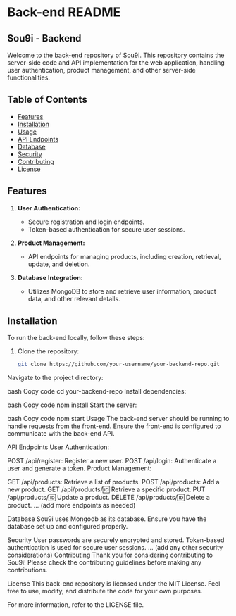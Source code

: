 # Back-end README

## Sou9i - Backend

Welcome to the back-end repository of Sou9i. This repository contains the server-side code and API implementation for the web application, handling user authentication, product management, and other server-side functionalities.

## Table of Contents

- [Features](#features)
- [Installation](#installation)
- [Usage](#usage)
- [API Endpoints](#api-endpoints)
- [Database](#database)
- [Security](#security)
- [Contributing](#contributing)
- [License](#license)


## Features

1. **User Authentication:**
   - Secure registration and login endpoints.
   - Token-based authentication for secure user sessions.

2. **Product Management:**
   - API endpoints for managing products, including creation, retrieval, update, and deletion.

3. **Database Integration:**
   - Utilizes MongoDB to store and retrieve user information, product data, and other relevant details.

## Installation

To run the back-end locally, follow these steps:

1. Clone the repository:
   ```bash
   git clone https://github.com/your-username/your-backend-repo.git
Navigate to the project directory:

bash
Copy code
cd your-backend-repo
Install dependencies:

bash
Copy code
npm install
Start the server:

bash
Copy code
npm start
Usage
The back-end server should be running to handle requests from the front-end. Ensure the front-end is configured to communicate with the back-end API.

API Endpoints
User Authentication:

POST /api/register: Register a new user.
POST /api/login: Authenticate a user and generate a token.
Product Management:

GET /api/products: Retrieve a list of products.
POST /api/products: Add a new product.
GET /api/products/:id: Retrieve a specific product.
PUT /api/products/:id: Update a product.
DELETE /api/products/:id: Delete a product.
... (add more endpoints as needed)

Database
Sou9i uses Mongodb as its database. Ensure you have the database set up and configured properly.

Security
User passwords are securely encrypted and stored.
Token-based authentication is used for secure user sessions.
... (add any other security considerations)
Contributing
Thank you for considering contributing to Sou9i! Please check the contributing guidelines before making any contributions.

License
This back-end repository is licensed under the MIT License. Feel free to use, modify, and distribute the code for your own purposes.

For more information, refer to the LICENSE file.
